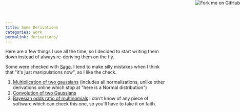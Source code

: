 ```yaml
---
title: Some Derivations
categories: work
permalink: derivations/
---
```


<a href="https://github.com/luispedro/derivations">
    <img style="position: absolute; top: 0; right: 0; border: 0;" src="https://s3.amazonaws.com/github/ribbons/forkme_right_darkblue_121621.png" alt="Fork me on GitHub" />
</a>

Here are a few things I use all the time, so I decided to start writing
them down instead of always re-deriving them on the fly.

Some were checked with [Sage](https://www.sagemath.org/). I tend to make
silly mistakes when I think that \"it\'s just manipulations now\", so I
like the check.

1.  [Multiplication of two
    gaussians](/files/derivations/two_gaussians.pdf) (includes all
    normalisations, unlike other derivations online which stop at \"here
    is a Normal distribution\")
2.  [Convolution of two
    Gaussians](/files/derivations/gaussian_integral.pdf)
3.  [Bayesian odds ratio of
    multinomials](/files/derivations/multinomials.pdf) I don\'t know of
    any piece of software which can check this one, so you\'ll have to
    take it on faith.
